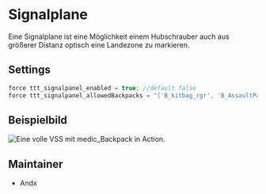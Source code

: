 # Signalplane

Eine Signalplane ist eine Möglichkeit einem Hubschrauber auch aus größerer Distanz optisch eine Landezone zu markieren.

## Settings

```c++
force ttt_signalpanel_enabled = true; //default false
force ttt_signalpanel_allowedBackpacks = "['B_kitbag_rgr', 'B_AssaultPack_rgr']"; //default "['B_kitbag_rgr']"
```

## Beispielbild

![Eine volle VSS mit medic_Backpack in Action.](https://i.imgur.com/HzgONyi.jpeg)

## Maintainer

- Andx
